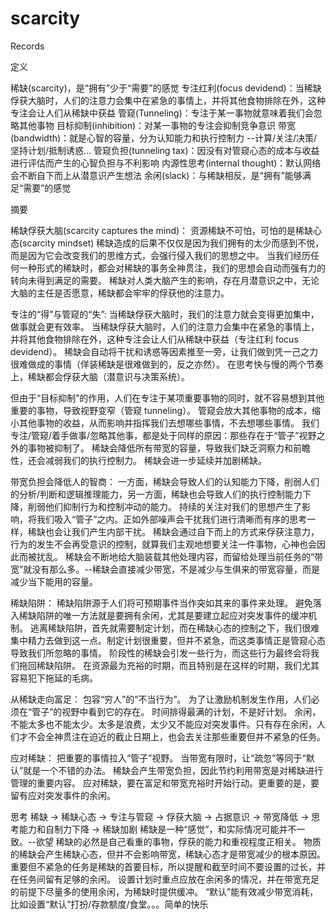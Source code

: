 # scarcity
Records

定义

稀缺(scarcity)，是“拥有”少于“需要”的感觉
专注红利(focus devidend)：当稀缺俘获大脑时，人们的注意力会集中在紧急的事情上，并将其他食物排除在外，这种专注会让人们从稀缺中获益
管窥(Tunneling)：专注于某一事物就意味着我们会忽略其他事物
目标抑制(inhibition)：对某一事物的专注会抑制竞争意识
带宽(bandwidth)：就是心智的容量，分为认知能力和执行控制力 --计算/关注/决策/坚持计划/抵制诱惑...
管窥负担(tunneling tax)：因没有对管窥心态的成本与收益进行评估而产生的心智负担与不利影响
内源性思考(internal thought)：默认网络会不断自下而上从潜意识产生想法
余闲(slack)：与稀缺相反，是“拥有”能够满足“需要”的感觉


摘要

稀缺俘获大脑(scarcity captures the mind)：
资源稀缺不可怕，可怕的是稀缺心态(scarcity mindset)
稀缺造成的后果不仅仅是因为我们拥有的太少而感到不悦，而是因为它会改变我们的思维方式，会强行侵入我们的思想之中。
当我们经历任何一种形式的稀缺时，都会对稀缺的事务全神贯注，我们的思想会自动而强有力的转向未得到满足的需要。
稀缺对人类大脑产生的影响，存在月潜意识之中，无论大脑的主任是否愿意，稀缺都会牢牢的俘获他的注意力。

专注的“得”与管窥的“失”:
当稀缺俘获大脑时，我们的注意力就会变得更加集中，做事就会更有效率。
当稀缺俘获大脑时，人们的注意力会集中在紧急的事情上，并将其他食物排除在外，这种专注会让人们从稀缺中获益（专注红利 focus devidend）。
稀缺会自动将干扰和诱惑等因素推至一旁，让我们做到凭一己之力很难做成的事情（佯装稀缺是很难做到的，反之亦然）。
在思考快与慢的两个节奏上，稀缺都会俘获大脑（潜意识与决策系统）。

但由于“目标抑制”的作用，人们在专注于某项重要事物的同时，就不容易想到其他重要的事物，导致视野变窄（管窥 tunneling）。
管窥会放大其他事物的成本，缩小其他事物的收益，从而影响并指挥我们去想哪些事情，不去想哪些事情。
我们专注/管窥/着手做事/忽略其他事，都是处于同样的原因：那些存在于“管子”视野之外的事物被抑制了。
稀缺会降低所有带宽的容量，导致我们缺乏洞察力和前瞻性，还会减弱我们的执行控制力。
稀缺会进一步延续并加剧稀缺。

带宽负担会降低人的智商：
一方面，稀缺会导致人们的认知能力下降，削弱人们的分析/判断和逻辑推理能力，另一方面，稀缺也会导致人们的执行控制能力下降，削弱他们抑制行为和控制冲动的能力。
持续的关注对我们的思想产生了影响，将我们吸入“管子”之内。正如外部噪声会干扰我们进行清晰而有序的思考一样，稀缺也会让我们产生内部干扰。
稀缺会通过自下而上的方式来俘获注意力，行为的发生不会再受意识的控制，就算我们主观地想要关注一件事物，心神也会因此而被扰乱。
稀缺会不断地给大脑装载其他处理内容，而留给处理当前任务的“带宽”就没有那么多。--稀缺会直接减少带宽，不是减少与生俱来的带宽容量，而是减少当下能用的容量。

稀缺陷阱：
稀缺陷阱源于人们将可预期事件当作突如其来的事件来处理。
避免落入稀缺陷阱的唯一方法就是要拥有余闲，尤其是要建立起应对突发事件的缓冲机制。
逃离稀缺陷阱，首先就需要制定计划，而在稀缺心态的控制之下，我们很难集中精力去做到这一点。制定计划很重要，但并不紧急，而这类事情正是管窥心态导致我们所忽略的事情。
阶段性的稀缺会引发一些行为，而这些行为最终会将我们拖回稀缺陷阱。
在资源最为充裕的时期，而且特别是在这样的时期，我们尤其容易犯下拖延的毛病。

从稀缺走向富足：
包容“穷人”的“不当行为”。
为了让激励机制发生作用，人们必须在“管子”的视野中看到它的存在。
时间排得最满的计划，不是好计划。
余闲，不能太多也不能太少。太多是浪费，太少又不能应对突发事件。只有存在余闲，人们才不会全神贯注在迫近的截止日期上，也会去关注那些重要但并不紧急的任务。

应对稀缺：
把重要的事情拉入“管子”视野。
当带宽有限时，让“疏忽”等同于“默认”就是一个不错的办法。
稀缺会产生带宽负担，因此节约利用带宽是对稀缺进行管理的重要内容。
应对稀缺，要在富足和带宽充裕时开始行动。更重要的是，要留有应对突发事件的余闲。


思考
稀缺 -> 稀缺心态 -> 专注与管窥 -> 俘获大脑 -> 占据意识 -> 带宽降低 -> 思考能力和自制力下降 -> 稀缺加剧
稀缺是一种“感觉”，和实际情况可能并不一致。--欲望
稀缺的必然是自己看重的事物，俘获的能力和重视程度正相关。
物质的稀缺会产生稀缺心态，但并不会影响带宽，稀缺心态才是带宽减少的根本原因。
重要但不紧急的任务是稀缺的首要目标，所以提醒和截至时间不要设置的过长，并在任务间留有足够的余闲。
设置计划时重点应放在余闲多的情况，并在带宽充足的前提下尽量多的使用余闲，为稀缺时提供缓冲。
“默认”能有效减少带宽消耗，比如设置“默认”打扮/存款额度/食堂。。。简单的快乐
